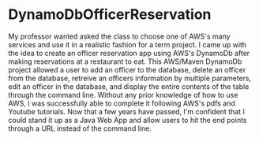 # DynamoDbOfficerReservation


My professor wanted asked the class to choose one of AWS's many services and use it in a realistic fashion for a term project. I came up with the idea to create an officer reservation app using AWS's DynamoDb after making reservations at a restaurant to eat. This AWS/Maven DynamoDb project allowed a user to add an officer to the database, delete an officer from the database, retreive an officers information by multiple parameters, edit an officer in the database, and display the entire contents of the table through the command line. Without any prior knowledge of how to use AWS, I was successfully able to complete it following AWS's pdfs and Youtube tutorials. Now that a few years have passed, I'm confident that I could stand it up as a Java Web App and allow users to hit the end points through a URL instead of the command line.
